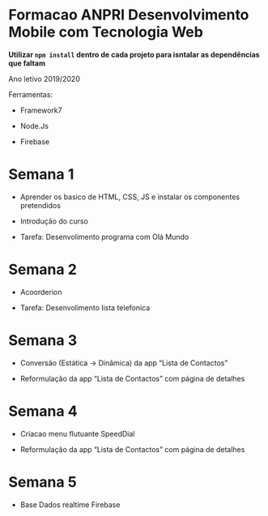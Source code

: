 # Formacao ANPRI Desenvolvimento Mobile com Tecnologia Web

**Utilizar `npm install` dentro de cada projeto para isntalar as dependências que faltam**



Ano letivo 2019/2020

Ferramentas:

- Framework7

- Node.Js

- Firebase

#

# Semana 1

- Aprender os basico de HTML, CSS, JS e instalar os componentes pretendidos

- Introdução do curso

- Tarefa: Desenvolimento programa com Olá Mundo

#

# Semana 2

- Acoorderion

- Tarefa: Desenvolimento lista telefonica

#

# Semana 3

- Conversão (Estática -> Dinâmica) da app “Lista de Contactos”

- Reformulação da app “Lista de Contactos” com página de detalhes

#

# Semana 4

- Criacao menu flutuante SpeedDial

- Reformulação da app “Lista de Contactos” com página de detalhes

#

# Semana 5

- Base Dados realtime Firebase

